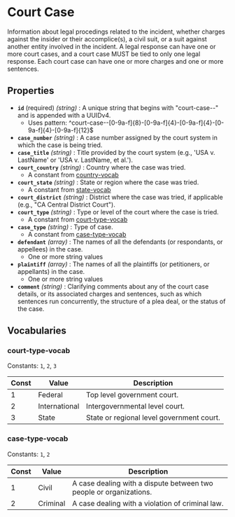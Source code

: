 # Court Case

Information about legal procedings related to the incident, whether charges against the insider or their accomplice(s), a civil suit, or a suit against another entity involved in the incident. A legal response can have one or more court cases, and a court case MUST be tied to only one legal response. Each court case can have one or more charges and one or more sentences.

## Properties

- **`id`** (required) *(string)* : A unique string that begins with "court-case--" and is appended with a UUIDv4.
  - Uses pattern: ^court-case--[0-9a-f]{8}-[0-9a-f]{4}-[0-9a-f]{4}-[0-9a-f]{4}-[0-9a-f]{12}$
- **`case_number`** *(string)* : A case number assigned by the court system in which the case is being tried.
- **`case_title`** *(string)* : Title provided by the court system (e.g., 'USA v. LastName' or 'USA v. LastName, et al.').
- **`court_country`** *(string)* : Country where the case was tried.
	- A constant from [country-vocab](../common/country-vocab.md)
- **`court_state`** *(string)* : State or region where the case was tried.
	- A constant from [state-vocab](../common/state-vocab.md)
- **`court_district`** *(string)* : District where the case was tried, if applicable (e.g., "CA Central District Court").
- **`court_type`** *(string)* : Type or level of the court where the case is tried.
	- A constant from [court-type-vocab](#court-type-vocab)
- **`case_type`** *(string)* : Type of case.
	- A constant from [case-type-vocab](#case-type-vocab)
- **`defendant`** *(array)* : The names of all the defendants (or respondants, or appellees) in the case.
  - One or more string values
- **`plaintiff`** *(array)* : The names of all the plaintiffs (or petitioners, or appellants) in the case.
  - One or more string values
- **`comment`** *(string)* : Clarifying comments about any of the court case details, or its associated charges and sentences, such as which sentences run concurrently, the structure of a plea deal, or the status of the case.

## Vocabularies

### court-type-vocab

Constants: `1`, `2`, `3`

| Const | Value | Description |
| --- | --- | --- |
| 1 | Federal | Top level government court.|
| 2 | International | Intergovernmental level court.|
| 3 | State | State or regional level government court.|

### case-type-vocab

Constants: `1`, `2`

| Const | Value | Description |
| --- | --- | --- |
| 1 | Civil | A case dealing with a dispute between two people or organizations.|
| 2 | Criminal | A case dealing with a violation of criminal law.|
